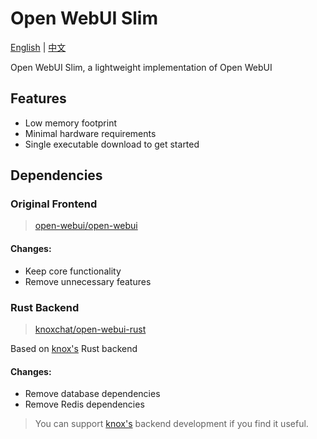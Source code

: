 # Open WebUI Slim

[English](README.md) | [中文](README.zh.md)

Open WebUI Slim, a lightweight implementation of Open WebUI

## Features

- Low memory footprint
- Minimal hardware requirements
- Single executable download to get started

## Dependencies

### Original Frontend

> [open-webui/open-webui](https://github.com/open-webui/open-webui)

#### Changes:

- Keep core functionality
- Remove unnecessary features

### Rust Backend

> [knoxchat/open-webui-rust](https://github.com/knoxchat/open-webui-rust)

Based on [knox's](https://github.com/knoxchat) Rust backend

#### Changes:

- Remove database dependencies
- Remove Redis dependencies

> You can support [knox's](https://github.com/knoxchat/open-webui-rust) backend development if you find it useful.
